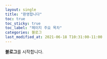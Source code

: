 ```yaml
---
layout: single
title: "환영합니다"
toc: true
toc_sticky: true
toc_label: "페이지 주요 목차"
categories: 블로그
last_modified_at: 2021-06-18 T10:31:00-11:00
---
```


**블로그**를 시작합니다.
